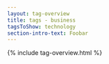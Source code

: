 ```yaml
---
layout: tag-overview
title: tags - business
tagsToShow: technology
section-intro-text: Foobar
---
```


{% include tag-overview.html %}